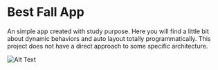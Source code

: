 
# Best Fall App
An simple app created with study purpose. Here you will find a little bit about dynamic behaviors and auto layout totally programmatically. This project does not have a direct approach to some specific architecture.

![Alt Text](https://media.giphy.com/media/3obceHIcF5sZq3O1wi/giphy.gif)


